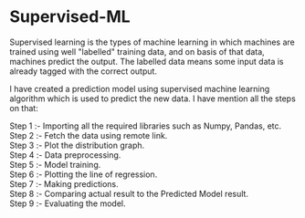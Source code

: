 # Supervised-ML
Supervised learning is the types of machine learning in which machines are trained using well "labelled" training data, and on basis of that data, machines predict the output. The labelled data means some input data is already tagged with the correct output.

I have created a prediction model using supervised machine learning algorithm which is used to predict the new data.
I have mention all the steps on that:

Step 1 :- Importing all the required libraries such as Numpy, Pandas, etc.  
Step 2 :- Fetch the data using remote link.  
Step 3 :- Plot the distribution graph.  
Step 4 :- Data preprocessing.  
Step 5 :- Model training.  
Step 6 :- Plotting the line of regression.  
Step 7 :- Making predictions.  
Step 8 :- Comparing actual result to the Predicted Model result.  
Step 9 :- Evaluating the model.  
